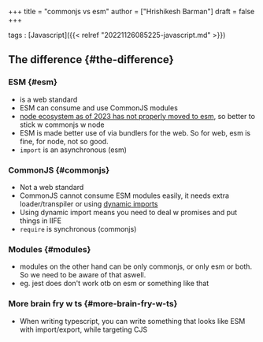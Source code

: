 +++
title = "commonjs vs esm"
author = ["Hrishikesh Barman"]
draft = false
+++

tags
: [Javascript]({{< relref "20221126085225-javascript.md" >}})


## The difference {#the-difference}


### ESM {#esm}

-   is a web standard
-   ESM can consume and use CommonJS modules
-   [node ecosystem as of 2023 has not properly moved to esm](https://www.reddit.com/r/typescript/comments/yp8utv/using_typemodule_is_the_box_of_pandorra/), so better to stick w commonjs w node
-   ESM is made better use of via bundlers for the web. So for web, esm is fine, for node, not so good.
-   `import` is an asynchronous (esm)


### CommonJS {#commonjs}

-   Not a web standard
-   CommonJS cannot consume ESM modules easily, it needs extra loader/transpiler or using [dynamic imports](https://nodejs.org/api/esm.html#import-expressions)
-   Using dynamic import means you need to deal w promises and put things in IIFE
-   `require` is synchronous (commonjs)


### Modules {#modules}

-   modules on the other hand can be only commonjs, or only esm or both. So we need to be aware of that aswell.
-   eg. jest does don't work otb on esm or something like that


### More brain fry w ts {#more-brain-fry-w-ts}

-   When writing typescript, you can write something that looks like ESM with import/export, while targeting CJS
